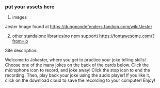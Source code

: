 ### put your assets here

1. images

Jester Image found at https://dungeondefenders.fandom.com/wiki/Jester

2. other standalone libraries(no npm support)
https://fontawesome.com/?from=io



Site description:

Welcome to Jokester, where you get to practice your joke telling skills!
Choose one of the many jokes on the back of the cards below. Click the microphone icon to record, and joke away!
Click the stop icon to end the recording. Then, play back your joke using the audio player! If you like it, click on the 
download cloud to save the recording to your computer! Enjoy! 
